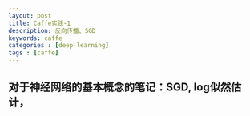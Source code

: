 ```yaml
---
layout: post
title: Caffe实践-1
description: 反向传播、SGD
keywords: caffe
categories : [deep-learning]
tags : [caffe]
---
```



对于神经网络的基本概念的笔记：SGD, log似然估计，
-------------------

